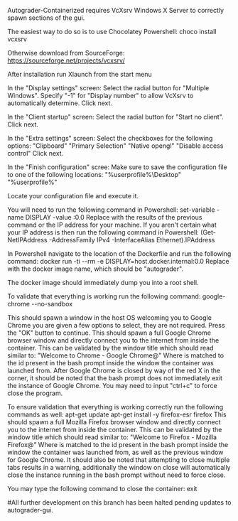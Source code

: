 Autograder-Containerized requires VcXsrv Windows X Server to correctly spawn sections of the gui.

The easiest way to do so is to use Chocolatey
    Powershell:
        choco install vcxsrv

Otherwise download from SourceForge:
    https://sourceforge.net/projects/vcxsrv/

After installation run Xlaunch from the start menu

In the "Display settings" screen:
    Select the radial button for "Multiple Windows".
    Specify "-1" for "Display number" to allow VcXsrv to automatically determine.
    Click next.

In the "Client startup" screen:
    Select the radial button for "Start no client".
    Click next.

In the "Extra settings" screen:
    Select the checkboxes for the following options:
        "Clipboard"
            "Primary Selection"
        "Native opengl"
        "Disable access control"
    Click next.

In the "Finish configuration" scree:
    Make sure to save the configuration file to one of the following locations:
        "%userprofile%\Desktop"
        "%userprofile%"

Locate your configuration file and execute it.

You will need to run the following command in Powershell:
    set-variable -name DISPLAY -value <Your-IP>:0.0
        Replace <Your-IP> with the results of the previous command or the IP address for your 
        machine. If you aren't certain what your IP address is then run the following command in Powershell:
            (Get-NetIPAddress -AddressFamily IPv4 -InterfaceAlias Ethernet).IPAddress

In Powershell navigate to the location of the Dockerfile and run the following command:
    docker run -ti --rm -e DISPLAY=host.docker.internal:0.0 <Name-Of-Docker-Image>
        Replace <Name-Of-Docker-Image> with the docker image name, which should be "autograder".

The docker image should immediately dump you into a root shell.

To validate that everything is working run the following command:
    google-chrome --no-sandbox

This should spawn a window in the host OS welcoming you to Google Chrome you are given a few
options to select, they are not required.
Press the "OK" button to continue.
This should spawn a full Google Chrome browser window and directly connect you to the internet
from inside the container. This can be validated by the window title which should read similar to:
    "Welcome to Chrome - Google Chrome@<Container-ID>"
        Where <Container-ID> is matched to the id present in the bash prompt inside the window the
        container was launched from.
After Google Chrome is closed by way of the red X in the corner, it should be noted that the bash
prompt does not immediately exit the instance of Google Chrome. You may need to input "ctrl+c" to
force close the program.

To ensure validation that everything is working correctly run the following commands as well:
    apt-get update
    apt-get install -y firefox-esr
    firefox
This should spawn a full Mozilla Firefox browser window and directly connect you to the internet
from inside the container. This can be validated by the window title which should read similar to:
    "Welcome to Firefox - Mozilla Firefox@<Container-ID>"
        Where <Container-ID> is matched to the id present in the bash prompt inside the window the
        container was launched from, as well as the previous window for Google Chrome.
It should also be noted that attempting to close multiple tabs results in a warning, additionally
the window on close will automatically close the instance running in the bash prompt without need
to force close.

You may type the following command to close the container:
    exit

#All further development on this branch has been halted pending updates to autograder-gui.
